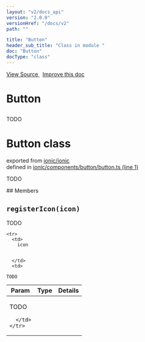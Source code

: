 ```yaml
---
layout: "v2/docs_api"
version: "2.0.0"
versionHref: "/docs/v2"
path: ""

title: "Button"
header_sub_title: "Class in module "
doc: "Button"
docType: "class"
---
```



<div class="improve-docs">
  <a href='http://github.com/driftyco/ionic2/tree/master/ionic/components/button/button.ts#L0'>
    View Source
  </a>
  &nbsp;
  <a href='http://github.com/driftyco/ionic2/edit/master/ionic/components/button/button.ts#L0'>
    Improve this doc
  </a>
</div>




<h1 class="api-title">

  Button



</h1>





TODO



<h1 class="class export">Button <span class="type">class</span></h1>
<p class="module">exported from <a href='undefined'>ionic/ionic</a><br/>
defined in <a href="https://github.com/driftyco/ionic2/tree/master/ionic/components/button/button.ts#L1-L30">ionic/components/button/button.ts (line 1)</a>
</p>
<p><p>TODO</p>
</p>
## Members

<div id="registerIcon"></div>
<h2>
  <code>registerIcon(icon)</code>

</h2>

TODO



<table class="table" style="margin:0;">
  <thead>
    <tr>
      <th>Param</th>
      <th>Type</th>
      <th>Details</th>
    </tr>
  </thead>
  <tbody>
    
    <tr>
      <td>
        icon
        
        
      </td>
      <td>
        
  <code>TODO</code>
      </td>
      <td>
        <p>TODO</p>

        
      </td>
    </tr>
    
  </tbody>
</table>









